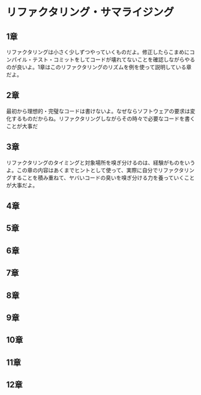 # リファクタリング・サマライジング

## 1章

リファクタリングは小さく少しずつやっていくものだよ。修正したらこまめにコンパイル・テスト・コミットをしてコードが壊れてないことを確認しながらやるのが良いよ。1章はこのリファクタリングのリズムを例を使って説明している章だよ。

## 2章

最初から理想的・完璧なコードは書けないよ。なぜならソフトウェアの要求は変化するものだからね。リファクタリングしながらその時々で必要なコードを書くことが大事だ

## 3章

リファクタリングのタイミングと対象場所を嗅ぎ分けるのは、経験がものをいうよ。この章の内容はあくまでヒントとして使って、実際に自分でリファクタリングすることを積み重ねて、ヤバいコードの臭いを嗅ぎ分ける力を養っていくことが大事だよ。

## 4章

## 5章

## 6章

## 7章

## 8章

## 9章

## 10章

## 11章

## 12章

